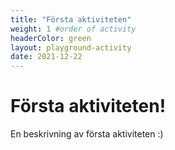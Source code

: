 ```yaml
---
title: "Första aktiviteten"
weight: 1 #order of activity
headerColor: green
layout: playground-activity
date: 2021-12-22
---
```


# Första aktiviteten!

En beskrivning av första aktiviteten :)
